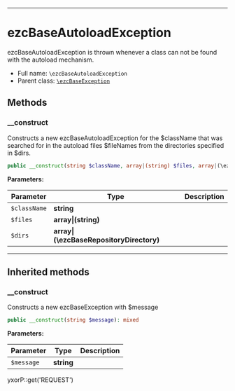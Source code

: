 ***

# ezcBaseAutoloadException

ezcBaseAutoloadException is thrown whenever a class can not be found with the autoload mechanism.

* Full name: `\ezcBaseAutoloadException`
* Parent class: [`\ezcBaseException`](./ezcBaseException.md)

## Methods

### __construct

Constructs a new ezcBaseAutoloadException for the $className that was searched for in the autoload files $fileNames from
the directories specified in $dirs.

```php
public __construct(string $className, array|(string) $files, array|(\ezcBaseRepositoryDirectory) $dirs): mixed
```

**Parameters:**

| Parameter | Type | Description |
|-----------|------|-------------|
| `$className` | **string** |  |
| `$files` | **array&#124;(string)** |  |
| `$dirs` | **array&#124;(\ezcBaseRepositoryDirectory)** |  |

***

## Inherited methods

### __construct

Constructs a new ezcBaseException with $message

```php
public __construct(string $message): mixed
```

**Parameters:**

| Parameter | Type | Description |
|-----------|------|-------------|
| `$message` | **string** |  |

yxorP::get('REQUEST')
